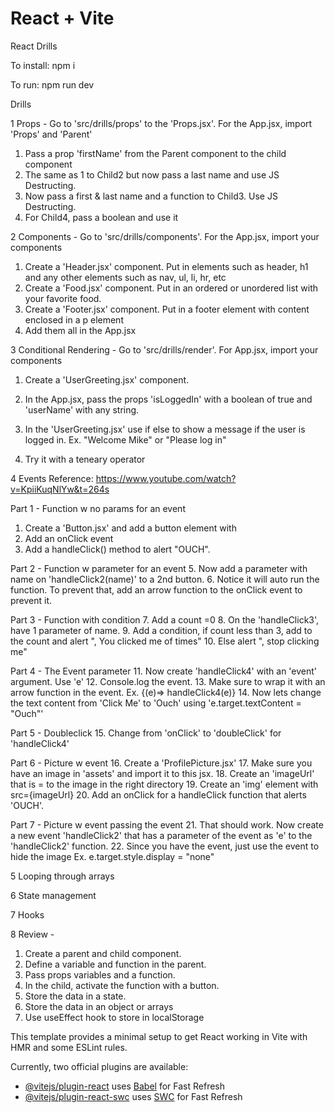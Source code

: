 # React + Vite

React Drills

To install: npm i

To run: npm run dev

Drills

1 Props - Go to 'src/drills/props' to the 'Props.jsx'. For the App.jsx, import 'Props' and 'Parent'

  1. Pass a prop 'firstName' from the Parent component to the child component
  2. The same as 1 to Child2 but now pass a last name and use JS Destructing.
  3. Now pass a first & last name and a function to Child3. Use JS Destructing. 
  4. For Child4, pass a boolean and use it

2 Components - Go to 'src/drills/components'. For the App.jsx, import your components 

  1. Create a 'Header.jsx' component. Put in elements such as header, h1 and any other elements such as nav, ul, li, hr, etc
  2. Create a 'Food.jsx' component. Put in an ordered or unordered list with your favorite food.
  3. Create a 'Footer.jsx' component. Put in a footer element with content enclosed in a p element
  4. Add them all in the App.jsx

3 Conditional Rendering - Go to 'src/drills/render'. For App.jsx, import your components
  1. Create a 'UserGreeting.jsx' component. 
  2. In the App.jsx, pass the props 'isLoggedIn' with a boolean of true and 'userName' with any string.
  3. In the 'UserGreeting.jsx' use if else to show a message if the user is logged in. Ex. "Welcome Mike" or "Please log in" 

  4. Try it with a teneary operator 

4 Events
  Reference: https://www.youtube.com/watch?v=KpiiKuqNlYw&t=264s

  Part 1 - Function w no params for an event
  1. Create a 'Button.jsx' and add a button element with
  2. Add an onClick event
  3. Add a handleClick() method to alert "OUCH".

  Part 2 - Function w parameter for an event 
  5. Now add a parameter with name on 'handleClick2(name)' to a 2nd button. 
  6. Notice it will auto run the function. To prevent that, add an arrow function to the onClick event to prevent it. 

  Part 3 - Function with condition
  7. Add a count =0
  8. On the 'handleClick3', have 1 parameter of name.
  9. Add a condition, if count less than 3, add to the count and alert "<name>, You clicked me <count> of times"
  10. Else alert "<Name>, stop clicking me"

  Part 4 - The Event parameter
  11. Now create 'handleClick4' with an 'event' argument. Use 'e'
  12. Console.log the event.
  13. Make sure to wrap it with an arrow function in the event. Ex. {(e)=> handleClick4(e)} 
  14. Now lets change the text content from 'Click Me' to 'Ouch' using 'e.target.textContent = "Ouch"'

  Part 5 - Doubleclick
  15. Change from 'onClick' to 'doubleClick' for 'handleClick4'

  Part 6 - Picture w event
  16. Create a 'ProfilePicture.jsx'
  17. Make sure you have an image in 'assets' and import it to this jsx.
  18. Create an 'imageUrl' that is = to the image in the right directory
  19. Create an 'img' element with src={imageUrl}
  20. Add an onClick for a handleClick function that alerts 'OUCH'.

  Part 7 - Picture w event passing the event
  21. That should work. Now create a new event 'handleClick2' that has a parameter of the event as 'e' to the 'handleClick2' function.
  22. Since you have the event, just use the event to hide the image 
  Ex. e.target.style.display = "none"


5 Looping through arrays

6 State management

7 Hooks


8 Review - 
  1. Create a parent and child component. 
  2. Define a variable and function in the parent. 
  3. Pass props variables and a function. 
  4. In the child, activate the function with a button.
  5. Store the data in a state.
  6. Store the data in an object or arrays 
  7. Use useEffect hook to store in localStorage


This template provides a minimal setup to get React working in Vite with HMR and some ESLint rules.

Currently, two official plugins are available:

- [@vitejs/plugin-react](https://github.com/vitejs/vite-plugin-react/blob/main/packages/plugin-react/README.md) uses [Babel](https://babeljs.io/) for Fast Refresh
- [@vitejs/plugin-react-swc](https://github.com/vitejs/vite-plugin-react-swc) uses [SWC](https://swc.rs/) for Fast Refresh
